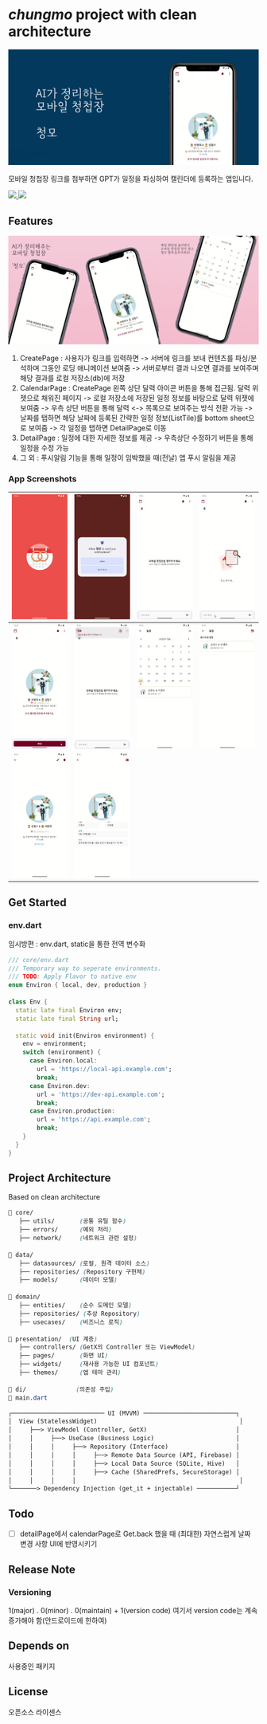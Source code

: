 # *chungmo* project with clean architecture

![previewed](./designs/previews/brand.jpeg)

모바일 청첩장 링크를 첨부하면 GPT가 일정을 파싱하여 캘린더에 등록하는 앱입니다.

<a href="">
<img src="https://img.shields.io/badge/appstore-0D96F6?style=for-the-badge&logo=appstore&logoColor=white" >
</a>
<a href="">
<img src="https://img.shields.io/badge/google play-414141?style=for-the-badge&logo=googleplay&logoColor=white">
</a>

## Features

![merged](./designs/previews/merged.jpeg)

1) CreatePage : 사용자가 링크를 입력하면 -> 서버에 링크를 보내 컨텐츠를 파싱/분석하며 그동안 로딩 애니메이션 보여줌 -> 서버로부터 결과 나오면 결과를 보여주며 해당 결과를 로컬 저장소(db)에 저장
2) CalendarPage : CreatePage 왼쪽 상단 달력 아이콘 버튼을 통해 접근됨.
달력 위젯으로 채워진 페이지 -> 로컬 저장소에 저장된 일정 정보를 바탕으로 달력 위젯에 보여줌 -> 우측 상단 버튼을 통해 달력 <-> 목록으로 보여주는 방식 전환 가능 -> 날짜를 탭하면 해당 날짜에 등록된 간략한 일정 정보(ListTile)를 bottom sheet으로 보여줌 -> 각 일정을 탭하면 DetailPage로 이동
3) DetailPage : 일정에 대한 자세한 정보를 제공 -> 우측상단 수정하기 버튼을 통해 일정을 수정 가능
4) 그 외 : 푸시알림 기능을 통해 일정이 임박했을 때(전날) 앱 푸시 알림을 제공

### App Screenshots

| ![](./designs/screenshots/splash.jpg) | ![](./designs/screenshots/permission.jpg) | ![](./designs/screenshots/main.jpg) | ![](./designs/screenshots/loading.jpg) |
|----------------------|----------------------|----------------------|----------------------|
| ![](./designs/screenshots/result.jpg) | ![](./designs/screenshots/done.jpg) | ![](./designs/screenshots/calendar.jpg) | ![](./designs/screenshots/list.jpg) ||----------------------|----------------------|----------------------|----------------------|
| ![](./designs/screenshots/detail.jpg) | ![](./designs/screenshots/edit.jpg) | ![]() | ![]() |


## Get Started

### env.dart

임시방편 : env.dart, static을 통한 전역 변수화
```dart
/// core/env.dart
/// Temporary way to seperate environments.
/// TODO: Apply Flavor to native env
enum Environ { local, dev, production }

class Env {
  static late final Environ env;
  static late final String url;

  static void init(Environ environment) {
    env = environment;
    switch (environment) {
      case Environ.local:
        url = 'https://local-api.example.com';
        break;
      case Environ.dev:
        url = 'https://dev-api.example.com';
        break;
      case Environ.production:
        url = 'https://api.example.com';
        break;
    }
  }
}
```

## Project Architecture

Based on clean architecture

```css
📂 core/
   ├── utils/       (공통 유틸 함수)
   ├── errors/      (예외 처리)
   ├── network/     (네트워크 관련 설정)

📂 data/  
   ├── datasources/ (로컬, 원격 데이터 소스)
   ├── repositories/ (Repository 구현체)
   ├── models/      (데이터 모델)

📂 domain/
   ├── entities/    (순수 도메인 모델)
   ├── repositories/ (추상 Repository)
   ├── usecases/    (비즈니스 로직)

📂 presentation/  (UI 계층)
   ├── controllers/ (GetX의 Controller 또는 ViewModel)
   ├── pages/       (화면 UI)
   ├── widgets/     (재사용 가능한 UI 컴포넌트)
   ├── themes/      (앱 테마 관리)

📂 di/              (의존성 주입)
📂 main.dart
```

```txt
┌────────────────────────── UI (MVVM) ──────────────────────────┐
│  View (StatelessWidget)                                        │
│     ├──> ViewModel (Controller, GetX)                         │
│     │     ├──> UseCase (Business Logic)                       │
│     │     │     ├──> Repository (Interface)                   │
│     │     │     │     ├──> Remote Data Source (API, Firebase) │
│     │     │     │     ├──> Local Data Source (SQLite, Hive)   │
│     │     │     │     ├──> Cache (SharedPrefs, SecureStorage) │
│     │     │     │                                              │
└───────> Dependency Injection (get_it + injectable) ───────────┘
```

## Todo

- [ ] detailPage에서 calendarPage로 Get.back 했을 때 (최대한) 자연스럽게 날짜 변경 사항 UI에 반영시키기

## Release Note

### Versioning

1(major) . 0(minor) . 0(maintain) + 1(version code)
여기서 version code는 계속 증가해야 함(안드로이드에 한하여)

## Depends on

사용중인 패키지

## License

오픈소스 라이센스